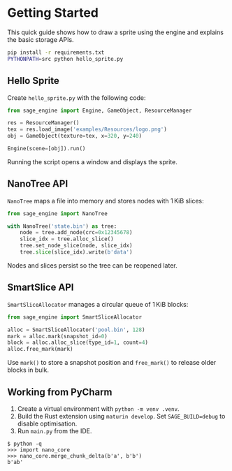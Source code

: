 # Getting Started

This quick guide shows how to draw a sprite using the engine and explains the
basic storage APIs.

```bash
pip install -r requirements.txt
PYTHONPATH=src python hello_sprite.py
```

## Hello Sprite
Create `hello_sprite.py` with the following code:
```python
from sage_engine import Engine, GameObject, ResourceManager

res = ResourceManager()
tex = res.load_image('examples/Resources/logo.png')
obj = GameObject(texture=tex, x=320, y=240)

Engine(scene=[obj]).run()
```
Running the script opens a window and displays the sprite.

## NanoTree API
`NanoTree` maps a file into memory and stores nodes with 1 KiB slices:
```python
from sage_engine import NanoTree

with NanoTree('state.bin') as tree:
    node = tree.add_node(crc=0x12345678)
    slice_idx = tree.alloc_slice()
    tree.set_node_slice(node, slice_idx)
    tree.slice(slice_idx).write(b'data')
```
Nodes and slices persist so the tree can be reopened later.

## SmartSlice API
`SmartSliceAllocator` manages a circular queue of 1 KiB blocks:
```python
from sage_engine import SmartSliceAllocator

alloc = SmartSliceAllocator('pool.bin', 128)
mark = alloc.mark(snapshot_id=0)
block = alloc.alloc_slice(type_id=1, count=4)
alloc.free_mark(mark)
```
Use `mark()` to store a snapshot position and `free_mark()` to release
older blocks in bulk.

## Working from PyCharm
1. Create a virtual environment with `python -m venv .venv`.
2. Build the Rust extension using `maturin develop`. Set `SAGE_BUILD=debug` to
   disable optimisation.
3. Run `main.py` from the IDE.

```
$ python -q
>>> import nano_core
>>> nano_core.merge_chunk_delta(b'a', b'b')
b'ab'
```
